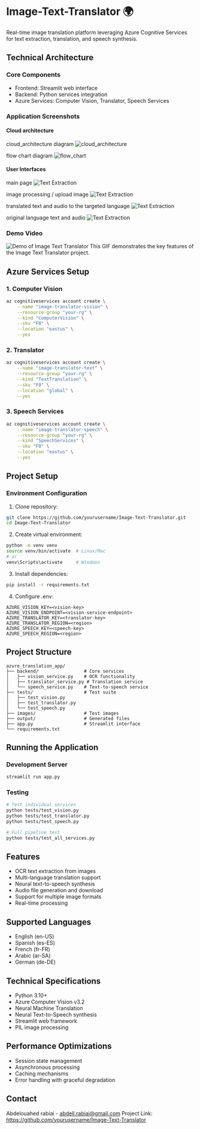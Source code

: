 # Image-Text-Translator 🌍

Real-time image translation platform leveraging Azure Cognitive Services for text extraction, translation, and speech synthesis.

## Technical Architecture

### Core Components
- Frontend: Streamlit web interface
- Backend: Python services integration
- Azure Services: Computer Vision, Translator, Speech Services


### Application Screenshots
####  Cloud architecture
cloud_architecture diagram
![cloud_architecture](docs/images/cloud_architecture_diagram.png)

flow chart diagram
![flow_chart](docs/images/flow_chart_diagram.png)

#### User Interfaces
main page
![Text Extraction](docs/images/ui3.png)

image processing / upload image
![Text Extraction](docs/images/ui4.png)

translated text and audio to the targeted language
![Text Extraction](docs/images/ui5.png)

original language text and audio
![Text Extraction](docs/images/ui6.png)

### Demo Video
![Demo of Image Text Translator](docs/videos/demo.gif)
This GIF demonstrates the key features of the Image Text Translator project.


## Azure Services Setup

### 1. Computer Vision
```bash
az cognitiveservices account create \
    --name "image-translator-vision" \
    --resource-group "your-rg" \
    --kind "ComputerVision" \
    --sku "F0" \
    --location "eastus" \
    --yes
```

### 2. Translator
```bash
az cognitiveservices account create \
    --name "image-translator-text" \
    --resource-group "your-rg" \
    --kind "TextTranslation" \
    --sku "F0" \
    --location "global" \
    --yes
```

### 3. Speech Services
```bash
az cognitiveservices account create \
    --name "image-translator-speech" \
    --resource-group "your-rg" \
    --kind "SpeechServices" \
    --sku "F0" \
    --location "eastus" \
    --yes
```

## Project Setup

### Environment Configuration
1. Clone repository:
```bash
git clone https://github.com/yourusername/Image-Text-Translator.git
cd Image-Text-Translator
```

2. Create virtual environment:
```bash
python -m venv venv
source venv/bin/activate  # Linux/Mac
# or
venv\Scripts\activate     # Windows
```

3. Install dependencies:
```bash
pip install -r requirements.txt
```

4. Configure .env:
```env
AZURE_VISION_KEY=<vision-key>
AZURE_VISION_ENDPOINT=<vision-service-endpoint>
AZURE_TRANSLATOR_KEY=<translator-key>
AZURE_TRANSLATOR_REGION=<region>
AZURE_SPEECH_KEY=<speech-key>
AZURE_SPEECH_REGION=<region>
```

## Project Structure
```
azure_translation_app/
├── backend/                 # Core services
│   ├── vision_service.py    # OCR functionality
│   ├── translator_service.py # Translation service
│   └── speech_service.py    # Text-to-speech service
├── tests/                   # Test suite
│   ├── test_vision.py
│   ├── test_translator.py
│   └── test_speech.py
├── images/                  # Test images
├── output/                  # Generated files
├── app.py                   # Streamlit interface
└── requirements.txt
```


## Running the Application

### Development Server
```bash
streamlit run app.py
```

### Testing
```bash
# Test individual services
python tests/test_vision.py
python tests/test_translator.py
python tests/test_speech.py

# Full pipeline test
python tests/test_all_services.py
```

## Features
- OCR text extraction from images
- Multi-language translation support
- Neural text-to-speech synthesis
- Audio file generation and download
- Support for multiple image formats
- Real-time processing

## Supported Languages
- English (en-US)
- Spanish (es-ES)
- French (fr-FR)
- Arabic (ar-SA)
- German (de-DE)

## Technical Specifications
- Python 3.10+
- Azure Computer Vision v3.2
- Neural Machine Translation
- Neural Text-to-Speech synthesis
- Streamlit web framework
- PIL image processing

## Performance Optimizations
- Session state management
- Asynchronous processing
- Caching mechanisms
- Error handling with graceful degradation



## Contact
Abdelouahed rabiai - abdell.rabiai@gmail.com
Project Link: https://github.com/yourusername/Image-Text-Translator
